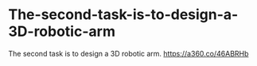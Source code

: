 # The-second-task-is-to-design-a-3D-robotic-arm
The second task is to design a 3D robotic arm.
https://a360.co/46ABRHb
